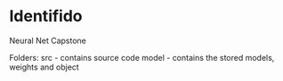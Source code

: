 # Identifido
Neural Net Capstone

Folders:
src - contains source code
model - contains the stored models, weights and object
